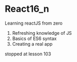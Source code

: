 # React16_n
Learning reactJS from zero
1. Refreshing knowledge of JS
2. Basics of ES6 syntax
3. Creating a real app

stopped at lesson 103
